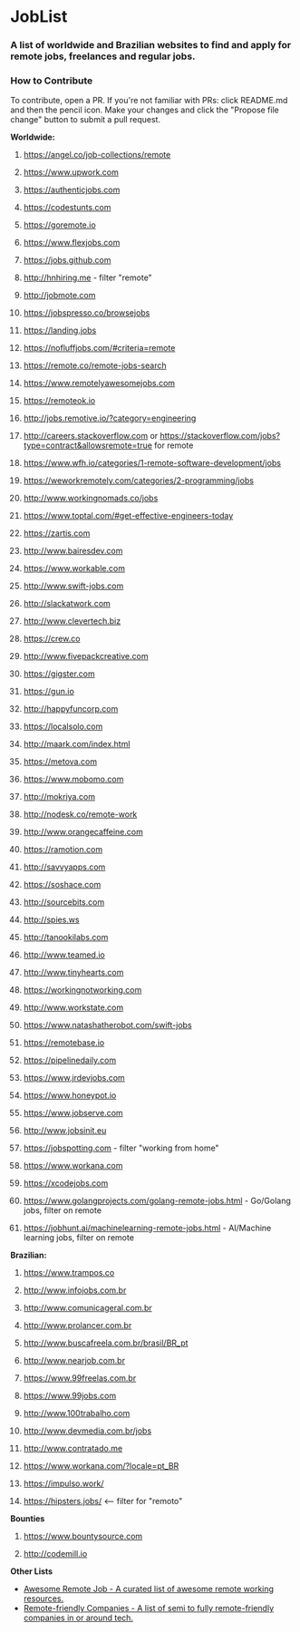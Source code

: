 # JobList
### A list of worldwide and Brazilian websites to find and apply for remote jobs, freelances and regular jobs.

### How to Contribute

To contribute, open a PR. If you're not familiar with PRs: click README.md and then the pencil icon. Make your changes and click the "Propose file change" button to submit a pull request.

**Worldwide:**

1. https://angel.co/job-collections/remote

1. https://www.upwork.com

1. https://authenticjobs.com

1. https://codestunts.com

1. https://goremote.io

1. https://www.flexjobs.com

1. https://jobs.github.com

1. http://hnhiring.me - filter "remote"

1. http://jobmote.com

1. https://jobspresso.co/browsejobs

1. https://landing.jobs

1. https://nofluffjobs.com/#criteria=remote

1. https://remote.co/remote-jobs-search

1. https://www.remotelyawesomejobs.com

1. https://remoteok.io

1. http://jobs.remotive.io/?category=engineering

1. http://careers.stackoverflow.com or https://stackoverflow.com/jobs?type=contract&allowsremote=true for remote

1. https://www.wfh.io/categories/1-remote-software-development/jobs

1. https://weworkremotely.com/categories/2-programming/jobs

1. http://www.workingnomads.co/jobs

1. https://www.toptal.com/#get-effective-engineers-today

1. https://zartis.com

1. http://www.bairesdev.com

1. https://www.workable.com

1. http://www.swift-jobs.com

1. http://slackatwork.com

1. http://www.clevertech.biz

1. https://crew.co

1. http://www.fivepackcreative.com

1. https://gigster.com

1. https://gun.io

1. http://happyfuncorp.com

1. https://localsolo.com

1. http://maark.com/index.html

1. https://metova.com

1. https://www.mobomo.com

1. http://mokriya.com

1. http://nodesk.co/remote-work

1. http://www.orangecaffeine.com

1. https://ramotion.com

1. http://savvyapps.com

1. https://soshace.com

1. http://sourcebits.com

1. http://spies.ws

1. http://tanookilabs.com

1. http://www.teamed.io

1. http://www.tinyhearts.com

1. https://workingnotworking.com

1. http://www.workstate.com

1. https://www.natashatherobot.com/swift-jobs

1. https://remotebase.io

1. https://pipelinedaily.com

1. https://www.jrdevjobs.com

1. https://www.honeypot.io

1. https://www.jobserve.com

1. http://www.jobsinit.eu

1. https://jobspotting.com -  filter "working from home" 

1. https://www.workana.com

1. https://xcodejobs.com

1. https://www.golangprojects.com/golang-remote-jobs.html - Go/Golang jobs, filter on remote

1. https://jobhunt.ai/machinelearning-remote-jobs.html - AI/Machine learning jobs, filter on remote  

**Brazilian:**

1. https://www.trampos.co

1. http://www.infojobs.com.br

1. http://www.comunicageral.com.br

1. http://www.prolancer.com.br

1. http://www.buscafreela.com.br/brasil/BR_pt

1. http://www.nearjob.com.br

1. https://www.99freelas.com.br

1. https://www.99jobs.com

1. http://www.100trabalho.com

1. http://www.devmedia.com.br/jobs

1. http://www.contratado.me

1. https://www.workana.com/?locale=pt_BR

1. https://impulso.work/

1. https://hipsters.jobs/ <-- filter for "remoto"

**Bounties**

1. https://www.bountysource.com

1. http://codemill.io

**Other Lists**

- [Awesome Remote Job - A curated list of awesome remote working resources.](https://github.com/lukasz-madon/awesome-remote-job)
- [Remote-friendly Companies - A list of semi to fully remote-friendly companies in or around tech.](https://github.com/jessicard/remote-jobs)

